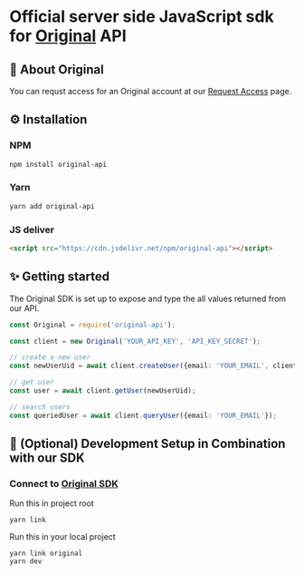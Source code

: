 # Official server side JavaScript sdk for [Original](https://getoriginal.com) API

## 📝 About Original

You can requst access for an Original account at our [Request Access](https://getoriginal.com/contact-us/) page.

## ⚙️ Installation

### NPM

```bash
npm install original-api
```

### Yarn

```bash
yarn add original-api
```

### JS deliver

```html
<script src="https://cdn.jsdelivr.net/npm/original-api"></script>
```

## ✨ Getting started

The Original SDK is set up to expose and type the all values returned from our API.
```typescript
const Original = require('original-api');

const client = new Original('YOUR_API_KEY', 'API_KEY_SECRET');

// create a new user
const newUserUid = await client.createUser({email: 'YOUR_EMAIL', client_id: 'YOUR_CLIENT_ID',})

// get user
const user = await client.getUser(newUserUid);

// search users
const queriedUser = await client.queryUser({email: 'YOUR_EMAIL'});

```
## 🔗 (Optional) Development Setup in Combination with our SDK

### Connect to [Original SDK](https://github.com/GetOriginal/original-js)
 
Run this in project root
```shell
yarn link
```

Run this in your local project
```shell
yarn link original
yarn dev
```